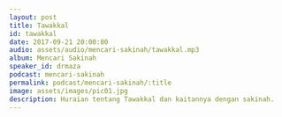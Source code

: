 ```yaml
---
layout: post
title: Tawakkal
id: tawakkal
date: 2017-09-21 20:00:00
audio: assets/audio/mencari-sakinah/tawakkal.mp3
album: Mencari Sakinah
speaker_id: drmaza
podcast: mencari-sakinah
permalink: podcast/mencari-sakinah/:title
image: assets/images/pic01.jpg
description: Huraian tentang Tawakkal dan kaitannya dengan sakinah. 
--- 
```

